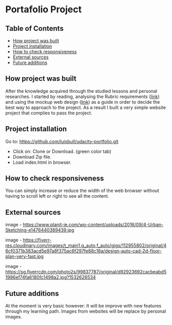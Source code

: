 # Portafolio Project


## Table of Contents

* [How project was built](#how-project-was-built)
* [Project installation](#project-installation)
* [How to check responsiveness](#how-to-check-responsiveness)
* [External sources](#external-sources)
* [Future additions](#future-additions)

## How project was built

After the knowledge acquired through the studied lessons and personal researches.  I started by reading, analysing the Rubric requirements ([link](https://review.udacity.com/#!/rubrics/45/view)) and using the mockup web design ([link](https://d17h27t6h515a5.cloudfront.net/topher/2017/November/5a136147_design-mockup-portfolio/design-mockup-portfolio.pdf)) as a guide in order to decide the best way to approach to the project. As a result I built a very simple website project that complies to pass the project.

## Project installation

Go to: https://github.com/luisbull/udacity-portfolio.git
  - Click on: Clone or Download.  (green color tab)
  - Download Zip file.
  - Load index.html in browser.

## How to check responsiveness

You can simply increase or reduce the width of the web browser without having to scroll left or right to see all the content.

## External sources
image - https://www.planit-ie.com/wp-content/uploads/2016/09/4-Urban-Sketching-e1476440389439.jpg

image - https://fiverr-res.cloudinary.com/images/t_main1,q_auto,f_auto/gigs/112955802/original/46cf0371b383acd5e97a8f375ac6f297fe88c18a/design-auto-cad-2d-floor-plan-very-fast.jpg

image - https://sg.fiverrcdn.com/photo2s/99837787/original/d92923692cacbeabd51986ef74fa6180fc1498a2.jpg?1532626534

## Future additions

At the moment is very basic however:
It will be improve with new features through my learning path.
Images from websites will be replace by personal images. 

